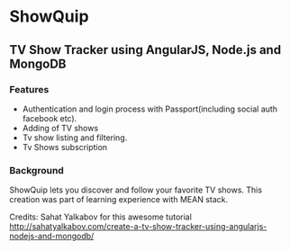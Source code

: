 # ShowQuip

## TV Show Tracker using AngularJS, Node.js and MongoDB

### Features
- Authentication and login process with Passport(including social auth facebook etc).
- Adding of TV shows
- Tv show listing and filtering. 
- Tv Shows subscription

### Background
ShowQuip lets you discover and follow your favorite TV shows. This creation was part of
learning experience with MEAN stack.

Credits: Sahat Yalkabov for this awesome tutorial http://sahatyalkabov.com/create-a-tv-show-tracker-using-angularjs-nodejs-and-mongodb/
